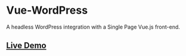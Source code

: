 # Vue-WordPress
A headless WordPress integration with a Single Page Vue.js front-end.

## [Live Demo](https://vue-wp.wordpresswhispers.com/)
